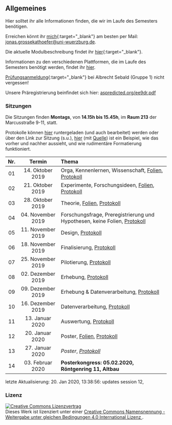 ## Allgemeines

Hier solltet ihr alle Informationen finden, die wir im Laufe des
Semesters benötigen.

Erreichen könnt ihr
[mich](https://www.psychologie.uni-wuerzburg.de/en/expklin/staff/jonas-grossekathoefer/){:target="\_blank"}
am besten per Mail: <jonas.grossekathoefer@uni-wuerzburg.de>.

Die aktuelle Modulbeschreibung findet ihr
[hier](https://www2.uni-wuerzburg.de/mhb/MB-de-06-PSY-EFM-152-m01.pdf){:target="\_blank"}.

Informationen zu den verschiedenen Plattformen, die im Laufe des
Semesters benötigt werden, findet ihr
[hier](material/account.html).

[Prüfungsanmeldung](https://wuestudy.zv.uni-wuerzburg.de:443/qisserver/pages/startFlow.xhtml?_flowId=detailView-flow&unitId=174745&periodId=282){:target="\_blank"}
bei Albrecht Sebald (Gruppe 1) nicht vergessen\!

Unsere Präregistrierung beinfindet sich hier:
[aspredicted.org/ee9dr.pdf](https://aspredicted.org/ee9dr.pdf)

### Sitzungen

Die Sitzungen finden **Montags**, von **14.15h bis 15.45h**, im **Raum
213** der Marcusstraße 9-11, statt.

Protokolle können
[hier](https://github.com/grszkthfr/ws19_empra/tree/master/protocols)
runtergeladen (und auch bearbeitet) werden oder über den Link zur
Sitzung (s.u.),
[hier](https://grszkthfr.github.io/ws19_empra/protocols/example-protocol.html)
(mit
[Quelle](https://github.com/grszkthfr/ws19_empra/blob/master/protocols/example-protocol.md))
ist ein Beispiel, wie das vorher und nachher aussieht, und wie
rudimentäre Formatierung
funktioniert.

| Nr. |       Termin       | Thema                                                                                                      |
| :-: | :----------------: | :--------------------------------------------------------------------------------------------------------- |
| 01  | 14\. Oktober 2019  | Orga, Kennenlernen, Wissenschaft, [Folien](./slides/01_orga.html), [Protokoll](./protocols/01_protocol.md) |
| 02  | 21\. Oktober 2019  | Experimente, Forschungsideen, [Folien](./slides/02_start.html), [Protokoll](./protocols/02_protocol.md)    |
| 03  | 28\. Oktober 2019  | Theorie, [Folien](./slides/03_theory.html), [Protokoll](./protocols/03_protocol.md)                        |
| 04  | 04\. November 2019 | Forschungsfrage, Preregistrierung und Hypothesen, keine Folien, [Protokoll](./protocols/04_protocol.md)    |
| 05  | 11\. November 2019 | Design, [Protokoll](./protocols/05_protocol.md)                                                            |
| 06  | 18\. November 2019 | Finalisierung, [Protokoll](./protocols/06_protocol.md)                                                     |
| 07  | 25\. November 2019 | Pilotierung, [Protokoll](./protocols/07_protocol.md)                                                       |
| 08  | 02\. Dezember 2019 | Erhebung, [Protokoll](./protocols/08_protocol.md)                                                          |
| 09  | 09\. Dezember 2019 | Erhebung & Datenverarbeitung, [Protokoll](./protocols/09_protocol.md)                                      |
| 10  | 16\. Dezember 2019 | Datenverarbeitung, [Protokoll](./protocols/10_protocol.md)                                                 |
| 11  |  13\. Januar 2020  | Auswertung, [Protokoll](./protocols/11_protocol.md)                                                        |
| 12  |  20\. Januar 2020  | Poster, [Folien](./slides/12_pruefung.html), [Protokoll](./protocols/12_protocol.md)                       |
| 13  |  27\. Januar 2020  | *Poster*, [*Protokoll*](./protocols/13_protocol.md)                                                        |
| 14  | 03\. Februar 2020  | **Posterkongress: 05.02.2020, Röntgenring 11, Altbau**                                                     |

letzte Aktualisierung: 20. Jan 2020, 13:38:56: updates session
12,

### Lizenz

<a rel="license" href="http://creativecommons.org/licenses/by-sa/4.0/"><img
alt="Creative Commons Lizenzvertrag" style="border-width:0"
src="https://i.creativecommons.org/l/by-sa/4.0/88x31.png" /></a><br />Dieses
Werk ist lizenziert unter einer <a rel="license"
href="http://creativecommons.org/licenses/by-sa/4.0/">Creative Commons
Namensnennung - Weitergabe unter gleichen Bedingungen 4.0 International
Lizenz </a>.

